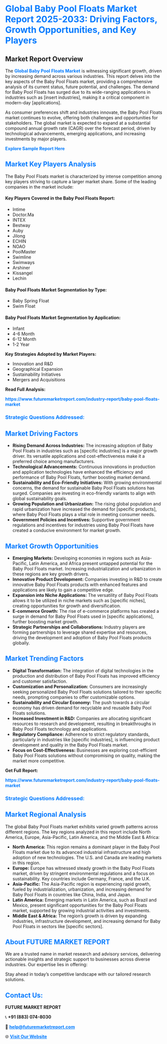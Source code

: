 <h1 style="color: #007BFF;">Global Baby Pool Floats Market Report 2025-2033: Driving Factors, Growth Opportunities, and Key Players</h1>

<section id="overview">
<h2>Market Report Overview</h2>
<p>The <a href="https://www.futuremarketreport.com/industry-report/baby-pool-floats-market" style="color: #007BFF; text-decoration: none;"><strong>Global Baby Pool Floats Market</strong></a> is witnessing significant growth, driven by increasing demand across various industries. This report delves into the key aspects of the Baby Pool Floats market, providing a comprehensive analysis of its current status, future potential, and challenges. The demand for Baby Pool Floats has surged due to its wide-ranging applications in industries such as [insert industries], making it a critical component in modern-day [applications].</p>
<p>As consumer preferences shift and industries innovate, the Baby Pool Floats market continues to evolve, offering both challenges and opportunities for stakeholders. The global market is expected to expand at a substantial compound annual growth rate (CAGR) over the forecast period, driven by technological advancements, emerging applications, and increasing investments by major players.</p>
</section>

<section id="overview">
<p><a href="https://www.futuremarketreport.com/request-sample/reportId=84530" style="color: #007BFF; text-decoration: none;"><strong>Explore Sample Report Here</strong></a></p>
</section>

<section id="key-players">
<h2 style="color: #007BFF;">Market Key Players Analysis</h2>
<p>The Baby Pool Floats market is characterized by intense competition among key players striving to capture a larger market share. Some of the leading companies in the market include:</p>
<h4>Key Players Covered in the Baby Pool Floats Report:</h4>
<ul><li>Intime</li><li>Doctor.Ma</li><li>INTEX</li><li>Bestway</li><li>Auby</li><li>Jilong</li><li>ECHIN</li><li>NOAO</li><li>PoolMaster</li><li>Swimline</li><li>Swimways</li><li>Arshiner</li><li>Kissangel</li><li>Lechin</li></ul>
<h4>Baby Pool Floats Market Segmentation by Type:</h4>
<ul><li>Baby Spring Float</li><li>Swim Float</li></ul>

<h4>Baby Pool Floats Market Segmentation by Application:</h4>
<ul><li>Infant</li><li>4-6 Month</li><li>6-12 Month</li><li>1-2 Year</li></ul>
<p><strong>Key Strategies Adopted by Market Players:</strong></p>
<ul>
<li>Innovation and R&D</li>
<li>Geographical Expansion</li>
<li>Sustainability Initiatives</li>
<li>Mergers and Acquisitions</li>
</ul>
</section>

<section>
<p><strong>Read Full Analysis: </strong></p><a href="https://www.futuremarketreport.com/industry-report/baby-pool-floats-market" style="color: #007BFF; text-decoration: none;"><strong>https://www.futuremarketreport.com/industry-report/baby-pool-floats-market</strong></a>
<h3 style="color: #007BFF;">Strategic Questions Addressed:</h3>
</section>

<section id="driving-factors">
<h2 style="color: #007BFF;">Market Driving Factors</h2>
<ul>
<li><strong>Rising Demand Across Industries:</strong> The increasing adoption of Baby Pool Floats in industries such as [specific industries] is a major growth driver. Its versatile applications and cost-effectiveness make it a preferred choice among manufacturers.</li>
<li><strong>Technological Advancements:</strong> Continuous innovations in production and application technologies have enhanced the efficiency and performance of Baby Pool Floats, further boosting market demand.</li>
<li><strong>Sustainability and Eco-Friendly Initiatives:</strong> With growing environmental concerns, the demand for sustainable Baby Pool Floats solutions has surged. Companies are investing in eco-friendly variants to align with global sustainability goals.</li>
<li><strong>Growing Population and Urbanization:</strong> The rising global population and rapid urbanization have increased the demand for [specific products], where Baby Pool Floats plays a vital role in meeting consumer needs.</li>
<li><strong>Government Policies and Incentives:</strong> Supportive government regulations and incentives for industries using Baby Pool Floats have created a conducive environment for market growth.</li>
</ul>
</section>

<section id="growth-opportunities">
<h2 style="color: #007BFF;">Market Growth Opportunities</h2>
<ul>
<li><strong>Emerging Markets:</strong> Developing economies in regions such as Asia-Pacific, Latin America, and Africa present untapped potential for the Baby Pool Floats market. Increasing industrialization and urbanization in these regions are key growth drivers.</li>
<li><strong>Innovative Product Development:</strong> Companies investing in R&D to create innovative Baby Pool Floats products with enhanced features and applications are likely to gain a competitive edge.</li>
<li><strong>Expansion into Niche Applications:</strong> The versatility of Baby Pool Floats allows it to be utilized in niche markets such as [specific niches], creating opportunities for growth and diversification.</li>
<li><strong>E-commerce Growth:</strong> The rise of e-commerce platforms has created a surge in demand for Baby Pool Floats used in [specific applications], further boosting market growth.</li>
<li><strong>Strategic Partnerships and Collaborations:</strong> Industry players are forming partnerships to leverage shared expertise and resources, driving the development and adoption of Baby Pool Floats products globally.</li>
</ul>
</section>

<section id="trending-factors">
<h2 style="color: #007BFF;">Market Trending Factors</h2>
<ul>
<li><strong>Digital Transformation:</strong> The integration of digital technologies in the production and distribution of Baby Pool Floats has improved efficiency and customer satisfaction.</li>
<li><strong>Customization and Personalization:</strong> Consumers are increasingly seeking personalized Baby Pool Floats solutions tailored to their specific needs, prompting companies to offer customizable options.</li>
<li><strong>Sustainability and Circular Economy:</strong> The push towards a circular economy has driven demand for recyclable and reusable Baby Pool Floats solutions.</li>
<li><strong>Increased Investment in R&D:</strong> Companies are allocating significant resources to research and development, resulting in breakthroughs in Baby Pool Floats technology and applications.</li>
<li><strong>Regulatory Compliance:</strong> Adherence to strict regulatory standards, particularly in industries like [specific industries], is influencing product development and quality in the Baby Pool Floats market.</li>
<li><strong>Focus on Cost-Effectiveness:</strong> Businesses are exploring cost-efficient Baby Pool Floats solutions without compromising on quality, making the market more competitive.</li>
</ul>
</section>

<section>
<p><strong>Get Full Report: </strong></p><a href="https://www.futuremarketreport.com/industry-report/baby-pool-floats-market" style="color: #007BFF; text-decoration: none;"><strong>https://www.futuremarketreport.com/industry-report/baby-pool-floats-market</strong></a>
<h3 style="color: #007BFF;">Strategic Questions Addressed:</h3>
</section>


<section id="regional-analysis">
<h2 style="color: #007BFF;">Market Regional Analysis</h2>
<p>The global Baby Pool Floats market exhibits varied growth patterns across different regions. The key regions analyzed in this report include North America, Europe, Asia-Pacific, Latin America, and the Middle East & Africa:</p>
<ul>
<li><strong>North America:</strong> This region remains a dominant player in the Baby Pool Floats market due to its advanced industrial infrastructure and high adoption of new technologies. The U.S. and Canada are leading markets in this region.</li>
<li><strong>Europe:</strong> Europe has witnessed steady growth in the Baby Pool Floats market, driven by stringent environmental regulations and a focus on sustainability. Key countries include Germany, France, and the U.K.</li>
<li><strong>Asia-Pacific:</strong> The Asia-Pacific region is experiencing rapid growth, fueled by industrialization, urbanization, and increasing demand for Baby Pool Floats in countries like China, India, and Japan.</li>
<li><strong>Latin America:</strong> Emerging markets in Latin America, such as Brazil and Mexico, present significant opportunities for the Baby Pool Floats market, supported by growing industrial activities and investments.</li>
<li><strong>Middle East & Africa:</strong> The region’s growth is driven by expanding industries, infrastructure development, and increasing demand for Baby Pool Floats in sectors like [specific sectors].</li>
</ul>
</section>

<footer>
<h2 style="color: #007BFF;">About FUTURE MARKET REPORT</h2>
<p>We are a trusted name in market research and advisory services, delivering actionable insights and strategic support to businesses across diverse industries. Our expertise lies in offering:</p>

<p>Stay ahead in today’s competitive landscape with our tailored research solutions.</p>

<h2 style="color: #007BFF;">Contact Us:</h2>
<p><strong>FUTURE MARKET REPORT</strong></p>
<p>📞 <strong>+91 (883) 074-8030</strong></p>
<p>📧 <strong><a href="mailto:help@futuremarketreport.com" style="color: #007BFF;">help@futuremarketreport.com</a></strong></p>
<p>🌐 <strong><a href="https://www.futuremarketreport.com/" style="color: #007BFF;">Visit Our Website</a></strong></p>
</footer>